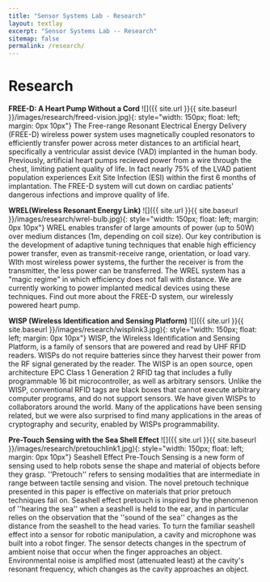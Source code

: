 ```yaml
---
title: "Sensor Systems Lab - Research"
layout: textlay
excerpt: "Sensor Systems Lab -- Research"
sitemap: false
permalink: /research/
---
```


# Research

**FREE-D: A Heart Pump Without a Cord** 
![]({{ site.url }}{{ site.baseurl }}/images/research/freed-vision.jpg){: style="width: 150px; float: left; margin: 0px  10px"}
The Free-range Resonant Electrical Energy Delivery (FREE-D) wireless power system uses magnetically coupled resonators to efficiently transfer power across meter distances to an artificial heart, specifically a ventricular assist device (VAD) implanted in the human body.  Previously, artificial heart pumps recieved power from a wire through the chest, limiting patient quality of life. In fact nearly 75% of the LVAD patient population experiences Exit Site Infection (ESI) within the first 6 months of implantation. The FREE-D system will cut down on cardiac patients' dangerous infections and improve quality of life.


**WREL(Wireless Resonant Energy Link)** 
![]({{ site.url }}{{ site.baseurl }}/images/research/wrel-bulb.jpg){: style="width: 150px; float: left; margin: 0px  10px"}
WREL enables transfer of large amounts of power (up to 50W) over medium distances (1m, depending on coil size). Our key contribution is the development of adaptive tuning techniques that enable high efficiency power transfer, even as transmit-receive range, orientation, or load vary. WIth most wireless power systems, the further the receiver is from the transmitter, the less power can be transferred. The WREL system has a "magic regime" in which efficiency does not fall with distance. We are currently working to power implanted medical devices using these techniques. Find out more about the FREE-D system, our wirelessly powered heart pump.


**WISP (Wireless Identification and Sensing Platform)**
![]({{ site.url }}{{ site.baseurl }}/images/research/wisplink3.jpg){: style="width: 150px; float: left; margin: 0px  10px"}
WISP, the Wireless Identification and Sensing Platform, is a family of sensors that are powered and read by UHF RFID readers. WISPs do not require batteries since they harvest their power from the RF signal generated by the reader. The WISP is an open source, open architecture EPC Class 1 Generation 2 RFID tag that includes a fully programmable 16 bit microcontroller, as well as arbitrary sensors. Unlike the WISP, conventional RFID tags are black boxes that cannot execute arbitrary computer programs, and do not support sensors. We have given WISPs to collaborators around the world. Many of the applications have been sensing related, but we were also surprised to find many applications in the areas of cryptography and security, enabled by WISPs programmability.


**Pre-Touch Sensing with the Sea Shell Effect**
![]({{ site.url }}{{ site.baseurl }}/images/research/pretouchlink1.jpg){: style="width: 150px; float: left; margin: 0px  10px"}
Seashell Effect Pre-Touch Sensing is a new form of sensing used to help robots sense the shape and material of objects before they grasp. ''Pretouch'' refers to sensing modalities that are intermediate in range between tactile sensing and vision. The novel pretouch technique presented in this paper is effective on materials that prior pretouch techniques fail on. Seashell effect pretouch is inspired by the phenomenon of ''hearing the sea'' when a seashell is held to the ear, and in particular relies on the observation that the ''sound of the sea'' changes as the distance from the seashell to the head varies. To turn the familiar seashell effect into a sensor for robotic manipulation, a cavity and microphone was built into a robot finger. The sensor detects changes in the spectrum of ambient noise that occur when the finger approaches an object. Environmental noise is amplified most (attenuated least) at the cavity's resonant frequency, which changes as the cavity approaches an object.


